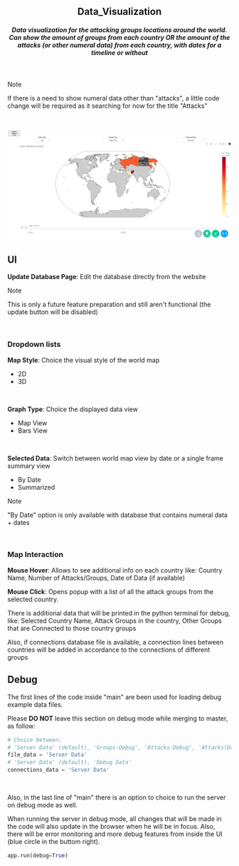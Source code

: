 <div align="center">
  <h2> Data_Visualization </h2>
  <h5> Data visualization for the attacking groups locations around the world. Can show the amount of groups from each country OR the amount of the attacks (or other numeral data) from each country, with dates for a timeline or without </h5>
</div>

<br />

> [!NOTE]
> If there is a need to show numeral data other than "attacks", a little code change will be required as it searching for now for the title "Attacks"

<br />

![Project UI Screenshot][Project-UI]


## UI
**Update Database Page**: Edit the database directly from the website

> [!NOTE]
> This is only a future feature preparation and still aren't functional (the update button will be disabled)

<br />

<h3> Dropdown lists </h3>

**Map Style**: Choice the visual style of the world map
* 2D
* 3D

<br />

**Graph Type**: Choice the displayed data view
* Map View
* Bars View

<br />

**Selected Data**: Switch between world map view by date or a single frame summary view
* By Date
* Summarized

> [!NOTE]
> "By Date" option is only available with database that contains numeral data + dates

<br />

<h3> Map Interaction </h3>

**Mouse Hover**: Allows to see additional info on each country like: Country Name, Number of Attacks/Groups, Date of Data (if available)

**Mouse Click**: Opens popup with a list of all the attack groups from the selected country.

There is additional data that will be printed in the python terminal for debug, like: Selected Country Name, Attack Groups in the country, Other Groups that are Connected to those country groups

Also, if connections database file is available, a connection lines between countries will be added in accordance to the connections of different groups


## Debug
The first lines of the code inside "main" are been used for loading debug example data files.

Please **DO NOT** leave this section on debug mode while merging to master, as follow:

```py
# Choice between:
# 'Server Data' (default), 'Groups-Debug', 'Attacks-Debug', 'Attacks(Date)-Debug'
file_data = 'Server Data'
# 'Server Data' (default), 'Debug Data'
connections_data = 'Server Data'
```

<br />

Also, in the last line of "main" there is an option to choice to run the server on debug mode as well.

When running the server in debug mode, all changes that will be made in the code will also update in the browser when he will be in focus. Also, there will be error monitoring and more debug features from inside the UI (blue circle in the buttom right).

```py
app.run(debug=True)
```


<!-- MARKDOWN LINKS & IMAGES -->
[Project-UI]: Pictures/DataVisualization_UI.png
